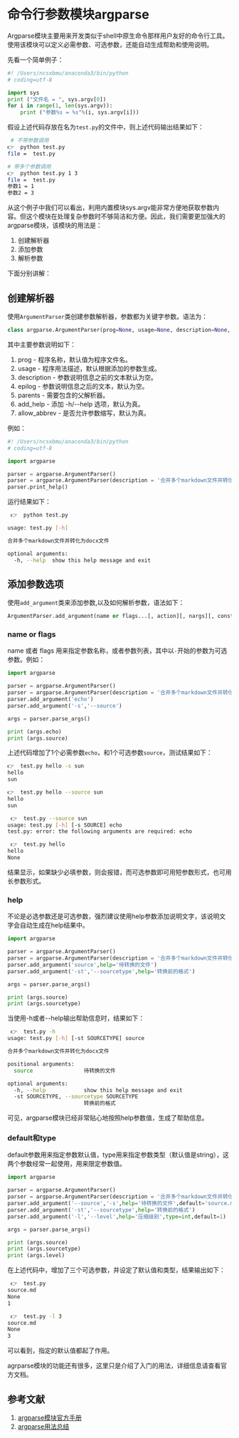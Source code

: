 # 命令行参数模块argparse

Argparse模块主要用来开发类似于shell中原生命令那样用户友好的命令行工具。使用该模块可以定义必需参数、可选参数，还能自动生成帮助和使用说明。

先看一个简单例子：

```python
#! /Users/ncsxbmu/anaconda3/bin/python
# coding=utf-8

import sys
print ("文件名 = ", sys.argv[0])
for i in range(1, len(sys.argv)):
    print ("参数%s = %s"%(i, sys.argv[i]))
```

假设上述代码存放在名为`test.py`的文件中，则上述代码输出结果如下：

```bash
 # 不带参数调用
👉  python test.py
file =  test.py

# 带多个参数调用
👉  python test.py 1 3
file =  test.py
参数1 = 1
参数2 = 3
```

从这个例子中我们可以看出，利用内置模块sys.argv能非常方便地获取参数内容。但这个模块在处理复杂参数时不够简洁和方便。因此，我们需要更加强大的argparse模块，该模块的用法是：

1. 创建解析器
1. 添加参数
1. 解析参数

下面分别讲解：

## 创建解析器

使用`ArgumentParser`类创建参数解析器，参数都为关键字参数。语法为：

```python
class argparse.ArgumentParser(prog=None, usage=None, description=None, epilog=None, parents=[], formatter_class=argparse.HelpFormatter, prefix_chars='-', fromfile_prefix_chars=None, argument_default=None, conflict_handler='error', add_help=True, allow_abbrev=True)
```

其中主要参数说明如下：

1. prog - 程序名称，默认值为程序文件名。
1. usage - 程序用法描述，默认根据添加的参数生成。
1. description - 参数说明信息之前的文本默认为空。
1. epilog - 参数说明信息之后的文本，默认为空。
1. parents - 需要包含的父解析器。
1. add_help - 添加 -h/--help 选项，默认为真。
1. allow_abbrev - 是否允许参数缩写，默认为真。

例如：

```python
#! /Users/ncsxbmu/anaconda3/bin/python
# coding=utf-8

import argparse

parser = argparse.ArgumentParser()
parser = argparse.ArgumentParser(description = '合并多个markdown文件并转化为docx文件')
parser.print_help()
```

运行结果如下：

```bash
 👉  python test.py

usage: test.py [-h]

合并多个markdown文件并转化为docx文件

optional arguments:
  -h, --help  show this help message and exit
```

## 添加参数选项

使用`add_argument`类来添加参数,以及如何解析参数，语法如下：

```python
ArgumentParser.add_argument(name or flags...[, action][, nargs][, const][, default][, type][, choices][, required][, help][, metavar][, dest])
```

### name or flags

name 或者 flags 用来指定参数名称，或者参数列表，其中以`-`开始的参数为可选参数。例如：

```python
import argparse

parser = argparse.ArgumentParser()
parser = argparse.ArgumentParser(description = '合并多个markdown文件并转化为docx文件')
parser.add_argument('echo')
parser.add_argument('-s','--source')

args = parser.parse_args()

print (args.echo)
print (args.source)
```

上述代码增加了1个必需参数`echo`，和1个可选参数`source`，测试结果如下：

```bash
👉  test.py hello -s sun
hello
sun

👉  test.py hello --source sun
hello
sun

 👉  test.py --source sun
usage: test.py [-h] [-s SOURCE] echo
test.py: error: the following arguments are required: echo

 👉  test.py hello
hello
None
```

结果显示，如果缺少必填参数，则会报错，而可选参数即可用短参数形式，也可用长参数形式。

### help

不论是必选参数还是可选参数，强烈建议使用help参数添加说明文字，该说明文字会自动生成在help结果中。

```python
import argparse

parser = argparse.ArgumentParser()
parser = argparse.ArgumentParser(description = '合并多个markdown文件并转化为docx文件')
parser.add_argument('source',help='待转换的文件')
parser.add_argument('-st','--sourcetype',help='转换前的格式')

args = parser.parse_args()

print (args.source)
print (args.sourcetype)
```

当使用-h或者--help输出帮助信息时，结果如下：

```bash
 👉  test.py -h
usage: test.py [-h] [-st SOURCETYPE] source

合并多个markdown文件并转化为docx文件

positional arguments:
  source                待转换的文件

optional arguments:
  -h, --help            show this help message and exit
  -st SOURCETYPE, --sourcetype SOURCETYPE
                        转换前的格式
```

可见，argparse模块已经非常贴心地按照help参数值，生成了帮助信息。

### default和type

default参数用来指定参数默认值，type用来指定参数类型（默认值是string），这两个参数经常一起使用，用来限定参数值。

```python
import argparse

parser = argparse.ArgumentParser()
parser = argparse.ArgumentParser(description = '合并多个markdown文件并转化为docx文件')
parser.add_argument('--source','-s',help='待转换的文件',default='source.md')
parser.add_argument('-st','--sourcetype',help='转换前的格式')
parser.add_argument('-l','--level',help='压缩级别',type=int,default=1)

args = parser.parse_args()

print (args.source)
print (args.sourcetype)
print (args.level)
```

在上述代码中，增加了三个可选参数，并设定了默认值和类型，结果输出如下：

```bash
 👉  test.py
source.md
None
1

 👉  test.py -l 3
source.md
None
3
```

可以看到，指定的默认值都起了作用。

agrparse模块的功能还有很多，这里只是介绍了入门的用法，详细信息请查看官方文档。

## 参考文献

1. [argparse模块官方手册](https://docs.python.org/3/library/argparse.html)
1. [argparse用法总结](https://www.jianshu.com/p/fef2d215b91d)
